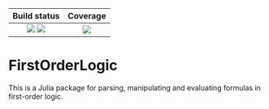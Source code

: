 | **Build status** | **Coverage** |
|:-----------------:|:----------------:|
| [![][travis-img]][travis-url] [![][appveyor-img]][appveyor-url] | [![][codecov-img]][codecov-url] |

# FirstOrderLogic

This is a Julia package for parsing, manipulating and evaluating formulas in first-order logic.

[codecov-img]: https://codecov.io/gh/roberthoenig/FirstOrderLogic.jl/branch/master/graph/badge.svg
[codecov-url]: https://codecov.io/gh/roberthoenig/FirstOrderLogic.jl
[travis-img]: https://travis-ci.org/roberthoenig/FirstOrderLogic.jl.svg?branch=master
[travis-url]: https://travis-ci.org/roberthoenig/FirstOrderLogic.jl
[appveyor-img]: https://ci.appveyor.com/api/projects/status/rn8exp4696vo9co5/branch/master?svg=true
[appveyor-url]: https://ci.appveyor.com/project/roberthoenig/firstorderlogic-jl/branch/master
